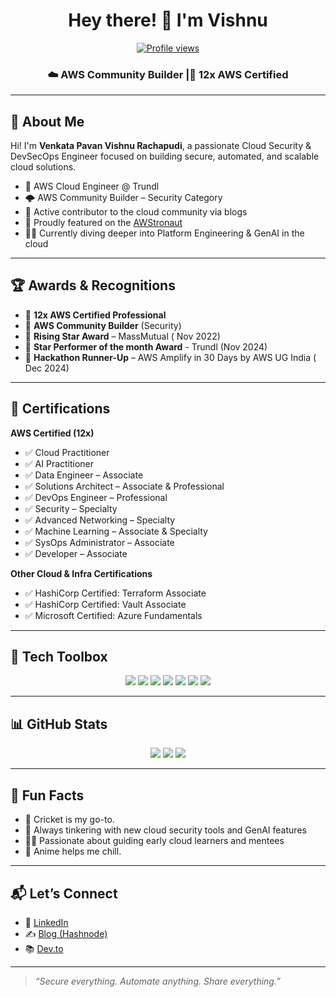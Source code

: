 
<h1 align="center">Hey there! 👋 I'm Vishnu</h1>
<p align="center">
  <a href="https://github.com/aquavis12">
    <img src="https://komarev.com/ghpvc/?username=aquavis12&style=flat-square&color=blue" alt="Profile views" />
  </a>
</p>
<h3 align="center">☁️ AWS Community Builder |🏅 12x AWS Certified</h3>

---

## 🚀 About Me

Hi! I'm **Venkata Pavan Vishnu Rachapudi**, a passionate Cloud Security & DevSecOps Engineer focused on building secure, automated, and scalable cloud solutions.

- 🔐 AWS Cloud Engineer @ Trundl
- 🌩️ AWS Community Builder – Security Category
- 🤝 Active contributor to the cloud community via blogs 
- 📍 Proudly featured on the [AWStronaut](https://k8sug.ai/awstronaut)
- 🧑‍💻 Currently diving deeper into Platform Engineering & GenAI in the cloud

---

## 🏆 Awards & Recognitions

- 🧠 **12x AWS Certified Professional**
- 🌟 **AWS Community Builder** (Security)
- 🥇 **Rising Star Award** – MassMutual ( Nov 2022)
- 🥇 **Star Performer of the month Award** - Trundl (Nov 2024)
- 🥈 **Hackathon Runner-Up** – AWS Amplify in 30 Days by AWS UG India ( Dec 2024)

---

## 🧾 Certifications

**AWS Certified (12x)**  
- ✅ Cloud Practitioner  
- ✅ AI Practitioner  
- ✅ Data Engineer – Associate
- ✅ Solutions Architect – Associate & Professional  
- ✅ DevOps Engineer – Professional  
- ✅ Security – Specialty  
- ✅ Advanced Networking – Specialty  
- ✅ Machine Learning – Associate & Specialty  
- ✅ SysOps Administrator – Associate  
- ✅ Developer – Associate  


**Other Cloud & Infra Certifications**  
- ✅ HashiCorp Certified: Terraform Associate  
- ✅ HashiCorp Certified: Vault Associate  
- ✅ Microsoft Certified: Azure Fundamentals  


---

## 🧰 Tech Toolbox

<p align="center">
  <img src="https://img.shields.io/badge/AWS-FF9900?style=for-the-badge&logo=amazonaws&logoColor=white"/>
  <img src="https://img.shields.io/badge/Terraform-7B42BC?style=for-the-badge&logo=terraform&logoColor=white"/>
  <img src="https://img.shields.io/badge/Kubernetes-326CE5?style=for-the-badge&logo=kubernetes&logoColor=white"/>
  <img src="https://img.shields.io/badge/GitHub%20Actions-2088FF?style=for-the-badge&logo=github-actions&logoColor=white"/>
  <img src="https://img.shields.io/badge/Linux-FCC624?style=for-the-badge&logo=linux&logoColor=black"/>
  <img src="https://img.shields.io/badge/Python-3776AB?style=for-the-badge&logo=python&logoColor=white"/>
  <img src="https://img.shields.io/badge/Git-F05032?style=for-the-badge&logo=git&logoColor=white"/>
</p>

---

## 📊 GitHub Stats

<p align="center">
  <img src="https://github-readme-stats.vercel.app/api?username=aquavis12&show_icons=true&theme=github_dark&count_private=true" />
  <img src="https://github-readme-streak-stats.herokuapp.com/?user=aquavis12&theme=github-dark" />
  <img src="https://github-readme-stats.vercel.app/api/top-langs/?username=aquavis12&layout=compact&theme=github_dark" />
</p>

---

## 💬 Fun Facts

- 🏏 Cricket is my go-to.
- 🔭 Always tinkering with new cloud security tools and GenAI features
- 🧑‍🏫 Passionate about guiding early cloud learners and mentees
- 🍥 Anime helps me chill.

---

## 📬 Let’s Connect

- 🔗 [LinkedIn](https://www.linkedin.com/in/venkata-pavan-vishnu-rachapudi-28956920b/)
- ✍️ [Blog (Hashnode)](https://technodiaryvishnu.hashnode.dev/)
- 📚 [Dev.to](https://dev.to/vishnu_rachapudi_75e73248)


---

> *“Secure everything. Automate anything. Share everything.”*
